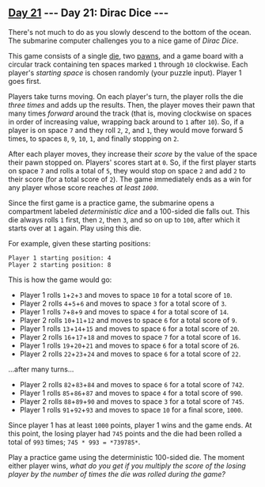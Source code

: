 [Day 21](https://adventofcode.com/2021/day/21) 
 \--- Day 21: Dirac Dice ---
----------

There's not much to do as you slowly descend to the bottom of the ocean. The submarine computer challenges you to a nice game of *Dirac Dice*.

This game consists of a single [die](https://en.wikipedia.org/wiki/Dice), two [pawns](https://en.wikipedia.org/wiki/Glossary_of_board_games#piece), and a game board with a circular track containing ten spaces marked `1` through `10` clockwise. Each player's *starting space* is chosen randomly (your puzzle input). Player 1 goes first.

Players take turns moving. On each player's turn, the player rolls the die *three times* and adds up the results. Then, the player moves their pawn that many times *forward* around the track (that is, moving clockwise on spaces in order of increasing value, wrapping back around to `1` after `10`). So, if a player is on space `7` and they roll `2`, `2`, and `1`, they would move forward 5 times, to spaces `8`, `9`, `10`, `1`, and finally stopping on `2`.

After each player moves, they increase their *score* by the value of the space their pawn stopped on. Players' scores start at `0`. So, if the first player starts on space `7` and rolls a total of `5`, they would stop on space `2` and add `2` to their score (for a total score of `2`). The game immediately ends as a win for any player whose score reaches *at least `1000`*.

Since the first game is a practice game, the submarine opens a compartment labeled *deterministic dice* and a 100-sided die falls out. This die always rolls `1` first, then `2`, then `3`, and so on up to `100`, after which it starts over at `1` again. Play using this die.

For example, given these starting positions:

```
Player 1 starting position: 4
Player 2 starting position: 8

```

This is how the game would go:

* Player 1 rolls `1`+`2`+`3` and moves to space `10` for a total score of `10`.
* Player 2 rolls `4`+`5`+`6` and moves to space `3` for a total score of `3`.
* Player 1 rolls `7`+`8`+`9` and moves to space `4` for a total score of `14`.
* Player 2 rolls `10`+`11`+`12` and moves to space `6` for a total score of `9`.
* Player 1 rolls `13`+`14`+`15` and moves to space `6` for a total score of `20`.
* Player 2 rolls `16`+`17`+`18` and moves to space `7` for a total score of `16`.
* Player 1 rolls `19`+`20`+`21` and moves to space `6` for a total score of `26`.
* Player 2 rolls `22`+`23`+`24` and moves to space `6` for a total score of `22`.

...after many turns...

* Player 2 rolls `82`+`83`+`84` and moves to space `6` for a total score of `742`.
* Player 1 rolls `85`+`86`+`87` and moves to space `4` for a total score of `990`.
* Player 2 rolls `88`+`89`+`90` and moves to space `3` for a total score of `745`.
* Player 1 rolls `91`+`92`+`93` and moves to space `10` for a final score, `1000`.

Since player 1 has at least `1000` points, player 1 wins and the game ends. At this point, the losing player had `745` points and the die had been rolled a total of `993` times; `745 * 993 = *739785*`.

Play a practice game using the deterministic 100-sided die. The moment either player wins, *what do you get if you multiply the score of the losing player by the number of times the die was rolled during the game?*